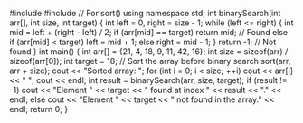 #include <iostream>
#include <algorithm>  // For sort()
using namespace std;
int binarySearch(int arr[], int size, int target) {
    int left = 0, right = size - 1;
    while (left <= right) {
        int mid = left + (right - left) / 2;
        if (arr[mid] == target)
            return mid;  // Found
        else if (arr[mid] < target)
            left = mid + 1;
        else
            right = mid - 1;
    }
    return -1;  // Not found
}
int main() {
    int arr[] = {21, 4, 18, 9, 11, 42, 16};
    int size = sizeof(arr) / sizeof(arr[0]);
    int target = 18;
    // Sort the array before binary search
    sort(arr, arr + size);
    cout << "Sorted array: ";
    for (int i = 0; i < size; ++i)
    cout << arr[i] << " ";
    cout << endl;
    int result = binarySearch(arr, size, target);
    if (result != -1)
        cout << "Element " << target << " found at index " << result << "." << endl;
    else
        cout << "Element " << target << " not found in the array." << endl;
    return 0;
}
